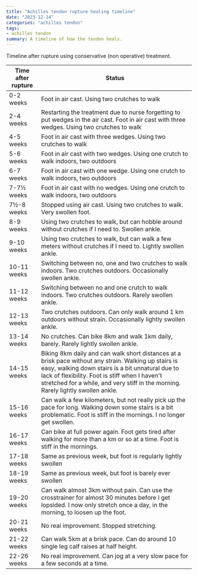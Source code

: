 ```yaml
---
title: "Achilles tendon rupture healing timeline"
date: "2023-12-14"
categories: "achilles tendon"
tags:
- achilles tendon
summary: A timeline of how the tendon heals.
---
```


Timeline after rupture using conservative (non operative) treatment.

|Time after rupture| Status
|------------------|----------------------------------------------|
| 0-2 weeks        | Foot in air cast. Using two crutches to walk |
| 2-4 weeks        | Restarting the treatment due to nurse forgetting to put wedges in the air cast. Foot in air cast with three wedges. Using two crutches to walk |
| 4-5 weeks        | Foot in air cast with three wedges. Using two crutches to walk |
| 5-6 weeks        | Foot in air cast with two wedges. Using one crutch to walk indoors, two outdoors |
| 6-7 weeks        | Foot in air cast with one wedge. Using one crutch to walk indoors, two outdoors |
| 7-7½ weeks       | Foot in air cast with no wedges. Using one crutch to walk indoors, two outdoors |
| 7½-8 weeks       | Stopped using air cast. Using two crutches to walk. Very swollen foot. |
| 8-9 weeks        | Using two crutches to walk, but can hobble around without crutches if I need to. Swollen ankle. |
| 9-10 weeks       | Using two crutches to walk, but can walk a few meters without crutches if I need to. Lightly swollen ankle. |
| 10-11 weeks      | Switching between no, one and two crutches to walk indoors. Two crutches outdoors. Occasionally swollen ankle. |
| 11-12 weeks      | Switching between no and one crutch to walk indoors. Two crutches outdoors. Rarely swollen ankle. |
| 12-13 weeks      | Two crutches outdoors. Can only walk around 1 km outdoors without strain. Occasionally lightly swollen ankle. |
| 13-14 weeks      | No crutches. Can bike 8km and walk 1km daily, barely. Rarely lightly swollen ankle. |
| 14-15 weeks      | Biking 8km daily and can walk short distances at a brisk pace without any strain. Walking up stairs is easy, walking down stairs is a bit unnatural due to lack of flexibility. Foot is stiff when I haven't stretched for a while, and very stiff in the morning. Rarely lightly swollen ankle. |
| 15-16 weeks      | Can walk a few kilometers, but not really pick up the pace for long. Walking down some stairs is a bit problematic. Foot is stiff in the mornings. I no longer get swollen. |
| 16-17 weeks      | Can bike at full power again. Foot gets tired after walking for more than a km or so at a time. Foot is stiff in the mornings. |
| 17-18 weeks      | Same as previous week, but foot is regularly lightly swollen |
| 18-19 weeks      | Same as previous week, but foot is barely ever swollen |
| 19-20 weeks      | Can walk almost 3km without pain. Can use the crosstrainer for almost 30 minutes before I get lopsided. I now only stretch once a day, in the morning, to loosen up the foot. |
| 20-21 weeks      | No real improvement. Stopped stretching. |
| 21-22 weeks      | Can walk 5km at a brisk pace. Can do around 10 single leg calf raises at half height. |
| 22-26 weeks      | No real improvement. Can jog at a very slow pace for a few seconds at a time. |
